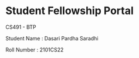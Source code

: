 # Student Fellowship Portal

CS491 - BTP

Student Name : Dasari Pardha Saradhi

Roll Number : 2101CS22
